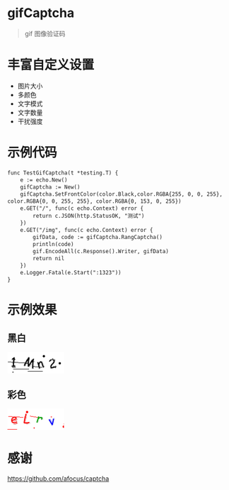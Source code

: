 # gifCaptcha
> gif 图像验证码
# 丰富自定义设置
* 图片大小
* 多颜色
* 文字模式
* 文字数量
* 干扰强度
# 示例代码
````
func TestGifCaptcha(t *testing.T) {
	e := echo.New()
	gifCaptcha := New()
	gifCaptcha.SetFrontColor(color.Black,color.RGBA{255, 0, 0, 255}, color.RGBA{0, 0, 255, 255}, color.RGBA{0, 153, 0, 255})
	e.GET("/", func(c echo.Context) error {
		return c.JSON(http.StatusOK, "测试")
	})
	e.GET("/img", func(c echo.Context) error {
		gifData, code := gifCaptcha.RangCaptcha()
		println(code)
		gif.EncodeAll(c.Response().Writer, gifData)
		return nil
	})
	e.Logger.Fatal(e.Start(":1323"))
}
````
# 示例效果
## 黑白
![code](code.gif)
## 彩色
![code2](code2.gif)

# 感谢
https://github.com/afocus/captcha
